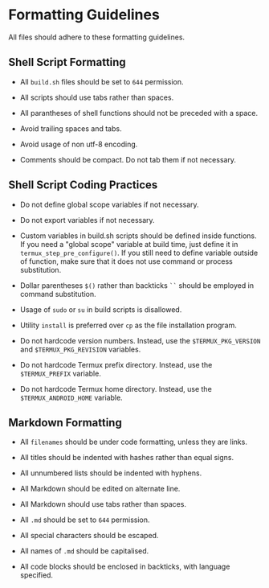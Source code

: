 # Formatting Guidelines

All files should adhere to these formatting guidelines.

## Shell Script Formatting

- All `build.sh` files should be set to `644` permission.

- All scripts should use tabs rather than spaces.

- All parantheses of shell functions should not be preceded with a space.

- Avoid trailing spaces and tabs.

- Avoid usage of non utf-8 encoding.

- Comments should be compact. Do not tab them if not necessary.

## Shell Script Coding Practices

- Do not define global scope variables if not necessary.

- Do not export variables if not necessary.

- Custom variables in build.sh scripts should be defined inside functions. If you need a "global scope" variable at build time, just define it in `termux_step_pre_configure()`. If you still need to define variable outside of function, make sure that it does not use command or process substitution.

- Dollar parentheses `$()` rather than backticks ``` `` ``` should be employed in command substitution.

- Usage of `sudo` or `su` in build scripts is disallowed.

- Utility `install` is preferred over `cp` as the file installation program.

- Do not hardcode version numbers. Instead, use the `$TERMUX_PKG_VERSION` and `$TERMUX_PKG_REVISION` variables.

- Do not hardcode Termux prefix directory. Instead, use the `$TERMUX_PREFIX` variable.

- Do not hardcode Termux home directory. Instead, use the `$TERMUX_ANDROID_HOME` variable.

## Markdown Formatting

- All `filenames` should be under code formatting, unless they are links.

- All titles should be indented with hashes rather than equal signs.

- All unnumbered lists should be indented with hyphens. 

- All Markdown should be edited on alternate line.

- All Markdown should use tabs rather than spaces.

- All `.md` should be set to `644` permission.

- All special characters should be escaped.

- All names of `.md` should be capitalised.

- All code blocks should be enclosed in backticks, with language specified.

